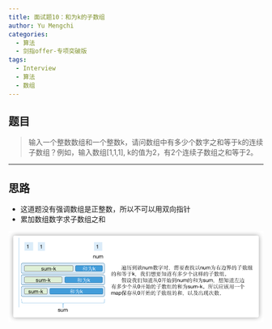 ```yaml
---
title: 面试题10：和为k的子数组
author: Yu Mengchi
categories:
  - 算法 
  - 剑指offer-专项突破版
tags:
  - Interview
  - 算法
  - 数组
---
```

  
## 题目

> 输入一个整数数组和一个整数k，请问数组中有多少个数字之和等于k的连续子数组？例如，输入数组[1,1,1],
> k的值为2，有2个连续子数组之和等于2。

---

## 思路

- 这道题没有强调数组是正整数，所以不可以用双向指针
- 累加数组数字求子数组之和

![img_1.png](../../../assets/img/img15.png)
